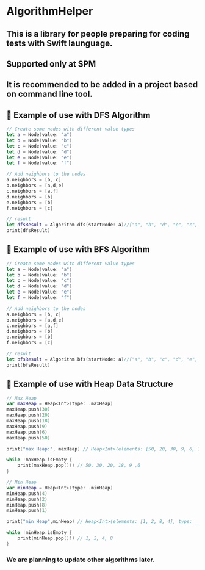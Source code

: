 # AlgorithmHelper

## **This is a library for people preparing for coding tests with Swift launguage.**

## Supported only at SPM
## It is recommended to be added in a project based on command line tool.


## **📝 Example of use with DFS Algorithm**

``` swift
// Create some nodes with different value types
let a = Node(value: "a")
let b = Node(value: "b")
let c = Node(value: "c")
let d = Node(value: "d")
let e = Node(value: "e")
let f = Node(value: "f")

// Add neighbors to the nodes
a.neighbors = [b, c]
b.neighbors = [a,d,e]
c.neighbors = [a,f]
d.neighbors = [b]
e.neighbors = [b]
f.neighbors = [c]

// result
let dfsResult = Algorithm.dfs(startNode: a)//["a", "b", "d", "e", "c", "f"]
print(dfsResult)
``` 

## **📝 Example of use with BFS Algorithm**

``` swift
// Create some nodes with different value types
let a = Node(value: "a")
let b = Node(value: "b")
let c = Node(value: "c")
let d = Node(value: "d")
let e = Node(value: "e")
let f = Node(value: "f")

// Add neighbors to the nodes
a.neighbors = [b, c]
b.neighbors = [a,d,e]
c.neighbors = [a,f]
d.neighbors = [b]
e.neighbors = [b]
f.neighbors = [c]

// result
let bfsResult = Algorithm.bfs(startNode: a)//["a", "b", "c", "d", "e", "f"]
print(bfsResult)
``` 
## **📝 Example of use with Heap Data Structure** 
``` swift
// Max Heap 
var maxHeap = Heap<Int>(type: .maxHeap)
maxHeap.push(30)
maxHeap.push(20)
maxHeap.push(18)
maxHeap.push(9)
maxHeap.push(6)
maxHeap.push(50)

print("max Heap:", maxHeap) // Heap<Int>(elements: [50, 20, 30, 9, 6, 18], type: __lldb_expr_86.HeapType.maxHeap)

while !maxHeap.isEmpty {
    print(maxHeap.pop()!) // 50, 30, 20, 18, 9 ,6
}

// Min Heap
var minHeap = Heap<Int>(type: .minHeap)
minHeap.push(4)
minHeap.push(2)
minHeap.push(8)
minHeap.push(1)

print("min Heap",minHeap) // Heap<Int>(elements: [1, 2, 8, 4], type: __lldb_expr_88.HeapType.minHeap)

while !minHeap.isEmpty {
    print(minHeap.pop()!) // 1, 2, 4, 8
}
```
### We are planning to update other algorithms later.